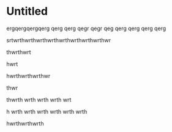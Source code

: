 # Untitled

ergqergqergqerg qerg qerg qegr qegr qeg qerg qerg qerg qerg 

srtwrthwrthwrthwrthwrthwrthwrthwrthwr

thwrthwrt

hwrt

hwrthwrthwrthwr

thwr

thwrth wrth wrth wrth wrt

h wrth wrth wrth wrth wrth wrth

hwrthwrthwrth

